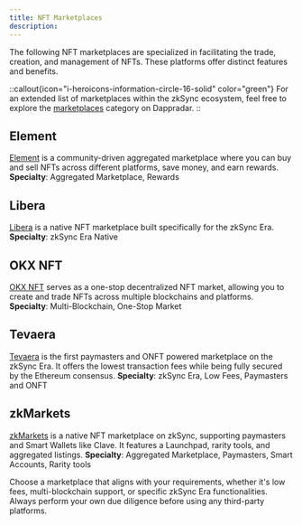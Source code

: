 ```yaml
---
title: NFT Marketplaces
description:
---
```


The following NFT marketplaces are specialized in facilitating the trade, creation, and
management of NFTs. These platforms offer distinct features and benefits.

::callout{icon="i-heroicons-information-circle-16-solid" color="green"}
For an extended list of marketplaces within the zkSync ecosystem, feel free to explore the
[marketplaces](https://zksync.dappradar.com/ecosystem?page=1&category=marketplaces)
category on Dappradar.
::

## Element

[Element](https://element.market/) is a community-driven aggregated marketplace where you can
buy and sell NFTs across different platforms, save money, and earn rewards.
**Specialty**: Aggregated Marketplace, Rewards

## Libera

[Libera](https://libera.xyz/) is a native NFT marketplace built specifically for the
zkSync Era.
**Specialty**: zkSync Era Native

## OKX NFT

[OKX NFT](https://www.okx.com/web3/marketplace/nft) serves as a one-stop decentralized NFT
market, allowing you to create and trade NFTs across multiple blockchains and platforms.
**Specialty**: Multi-Blockchain, One-Stop Market

## Tevaera

[Tevaera](https://market.tevaera.com/) is the first paymasters and ONFT powered marketplace on
the zkSync Era. It offers the lowest transaction fees while being fully secured by the Ethereum consensus.
**Specialty**: zkSync Era, Low Fees, Paymasters and ONFT

## zkMarkets

[zkMarkets](https://www.zkmarkets.com/zksync-era) is a native NFT marketplace on zkSync,
supporting paymasters and Smart Wallets like Clave. It features a Launchpad, rarity tools,
and aggregated listings.
**Specialty**: Aggregated Marketplace, Paymasters, Smart Accounts, Rarity tools

Choose a marketplace that aligns with your requirements, whether it's low fees,
multi-blockchain support, or specific zkSync Era functionalities. Always perform your own due
diligence before using any third-party platforms.
